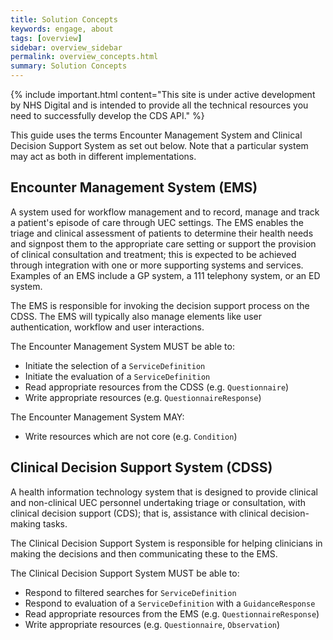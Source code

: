 ```yaml
---
title: Solution Concepts
keywords: engage, about
tags: [overview]
sidebar: overview_sidebar
permalink: overview_concepts.html
summary: Solution Concepts
---
```


{% include important.html content="This site is under active development by NHS Digital and is intended to provide all the technical resources you need to successfully develop the CDS API." %}

This guide uses the terms Encounter Management System and Clinical Decision Support System as set out below. Note that a particular system may act as both in different implementations.

## Encounter Management System (EMS) ##

A system used for workflow management and to record, manage and track a patient's episode of care through UEC settings. The EMS enables the triage and clinical assessment of patients to determine their health needs and signpost them to the appropriate care setting or support the provision of clinical consultation and treatment; this is expected to be achieved through integration with one or more supporting systems and services. Examples of an EMS include a GP system, a 111 telephony system, or an ED system.


The EMS is responsible for invoking the decision support process on the CDSS. The EMS will typically also manage elements like user authentication, workflow and user interactions.

The Encounter Management System MUST be able to:
* Initiate the selection of a `ServiceDefinition`
* Initiate the evaluation of a `ServiceDefinition`
* Read appropriate resources from the CDSS (e.g. `Questionnaire`)
* Write appropriate resources (e.g. `QuestionnaireResponse`)

The Encounter Management System MAY:
* Write resources which are not core (e.g. `Condition`)


## Clinical Decision Support System (CDSS) ##

A health information technology system that is designed to provide clinical and non-clinical UEC personnel undertaking triage or consultation, with clinical decision support (CDS); that is, assistance with clinical decision-making tasks.

The Clinical Decision Support System is responsible for helping clinicians in making the decisions and then communicating these to the EMS.

The Clinical Decision Support System MUST be able to:
* Respond to filtered searches for `ServiceDefinition`
* Respond to evaluation of a `ServiceDefinition` with a `GuidanceResponse`
* Read appropriate resources from the EMS (e.g. `QuestionnaireResponse`)
* Write appropriate resources (e.g. `Questionnaire`, `Observation`)

